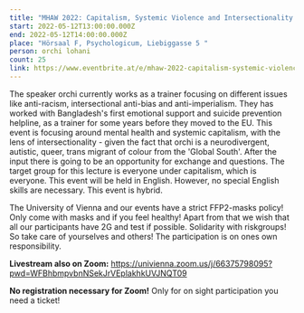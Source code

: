 ```yaml
---
title: "MHAW 2022: Capitalism, Systemic Violence and Intersectionality (Lecture)"
start: 2022-05-12T13:00:00.000Z
end: 2022-05-12T14:00:00.000Z
place: "Hörsaal F, Psychologicum, Liebiggasse 5 "
person: orchi lohani
count: 25
link: https://www.eventbrite.at/e/mhaw-2022-capitalism-systemic-violence-and-intersectionality-vortrag-tickets-331356475137
---
```

The speaker orchi currently works as a trainer focusing on different issues like anti-racism, intersectional anti-bias and anti-imperialism. They has worked with Bangladesh's first emotional support and suicide prevention helpline, as a trainer for some years before they moved to the EU. This event is focusing around mental health and systemic capitalism, with the lens of intersectionality - given the fact that orchi is a neurodivergent, autistic, queer, trans migrant of colour from the 'Global South'. After the input  there is going to be an opportunity for exchange and questions. The target group for this lecture is everyone under capitalism, which is everyone. This event will be held in English. However, no special English skills are necessary. This event is hybrid.



The University of Vienna and our events have a strict FFP2-masks policy! Only come with masks and if you feel healthy! Apart from that we wish that all our participants have 2G and test if possible. Solidarity with riskgroups! So take care of yourselves and others! The participation is on ones own responsibility.



**Livestream also on Zoom:** https://univienna.zoom.us/j/66375798095?pwd=WFBhbmpvbnNSekJrVEplakhkUVJNQT09  

**No registration necessary for Zoom!** Only for on sight participation you need a ticket!